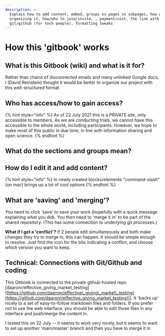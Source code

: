 ```yaml
---
description: >-
  Explain how to add content, embed, groups vs pages vs subpages, how we're
  organizing it, how/who to join/invite, , payment/cost, the link with
  git/github (for tech people), formatting tweaks
---
```


# How this 'gitbook' works

## What is this Gitbook \(wiki\) and what is it for?

Rather than chains of disconnected emails and many unlinked Google docs, I \(David Reinstein\) thought it would be better to organize our project with this well-structured format.

## Who has access/how to gain access?

{% hint style="info" %}
As of 22 July 2021 this is a PRIVATE site, only accessible to members. As we are conducting trials, we cannot have this accessible to the whole world, including participants. However, we hope to make most of this public in due time, in line with information sharing and open science.
{% endhint %}

## What do the sections and groups mean?

## How do I edit it and add content?

{% hint style="info" %}
In newly created blocks/elements "command-slash" \(on mac\) brings up a lot of cool options
{% endhint %}

## What are 'saving' and 'merging'?

You need to click 'save' to save your work \(hopefully with a quick message explaining what you did\). You then need to 'merge it in' to be part of the shared repository. \(This has some connection to underlying git processes.\)

**What if I get a 'conflict'?** If 2 people edit simultaneously and both make changes they try to merge in, this can happen. It should be simple enough to resolve. Just find the icon for the bits indicating a conflict, and choose which version you want to keep.

## Technical: Connections with Git/Github and coding

This Gitbook is connected to the private github-hosted repo \[daaronr/effective\_giving\_market\_testing\]\([https://github.com/daaronr/effective\_giving\_market\_testing](https://github.com/daaronr/effective_giving_market_testing)\]. It 'backs up' nicely to a set of easy-to-follow markdown files and folders. If you prefer not to use the web interface, you should be able to edit those files in any interface and push/merge the content in.

I tested this on 22 July -- it seems to work very nicely, but it seems to want to set up another 'main/master' branch and then you have to merge it in

